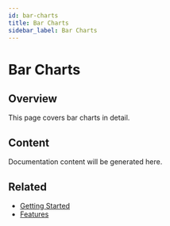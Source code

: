 ```yaml
---
id: bar-charts
title: Bar Charts
sidebar_label: Bar Charts
---
```


# Bar Charts

## Overview

This page covers bar charts in detail.

## Content

Documentation content will be generated here.

## Related

- [Getting Started](/docs/getting-started)
- [Features](/docs/features)
